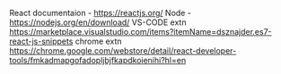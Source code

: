 React documentaion - https://reactjs.org/
Node - https://nodejs.org/en/download/
VS-CODE extn https://marketplace.visualstudio.com/items?itemName=dsznajder.es7-react-js-snippets
chrome extn https://chrome.google.com/webstore/detail/react-developer-tools/fmkadmapgofadopljbjfkapdkoienihi?hl=en
